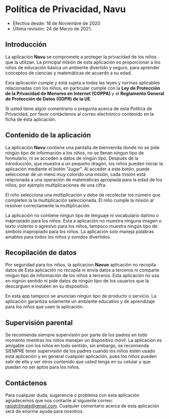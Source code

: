 # Política de Privacidad, Navu
* Efectiva desde: 18 de Noviembre de 2020
* Última revisión: 24 de Marzo de 2021.


## Introducción
La aplicación **Navu** se compromete a proteger la privacidad de los niños que la utilizan. La principal misión de esta aplicación es proporcionar a los niños de educación básica un ambiente divertido y seguro, para aprender conceptos de ciencias y matemáticas de acuerdo a su edad. 

Esta aplicación cumple y está sujeta a todas las leyes y normas aplicables relacionadas con los niños, en particular cumple con la **Ley de Protección de la Privacidad de Menores en Internet (COPPA)** y el **Reglamento General de Protección de Datos (GDPR) de la UE**.


Si usted tiene algún comentrario o pregunta acerca de esta Política de Privacidad, por favor contáctenos al correo electrónico contenido en la ficha de ésta aplicación.

## Contenido de la aplicación
La aplicación **Navu** contiene una pantalla de bienvenida donde no se pide ningún tipo de información a los niños, no se llenan ningun tipo de formulario, ni se acceden a datos de ningún tipo. Después de la introducción, que muestra a un pequeño dragón, los niños pueden iniciar la aplicación mediante el botón "Jugar". Al acceder a este botón, puede seleccionar de un menú muy colorido una misión, cada misión está relacionada a una operación de matemáticas apropiada para la edad de los niños, por ejemplo multiplicaciones de una cifra. 

El niño selecciona una multiplicación y debe de recolectar los número que completen la la multiplicación seleccionada. El niño cumple la misión al resolver correctamente la multiplicación.


La aplicación no contiene ningun tipo de lenguaje ni vocabulario dañino o inapropiado para los niños. Esta a aplicación no muestra ninguna imagen o texto violento o agresivo para los niños, tampoco muestra ningún tipo de símbolo inapropiado para los niños. La aplicación solo maneja palabras amables para todos los niños y sonidos divertidos.

## Recopilación de datos
Por seguridad para los niños, la aplicacion **Navue** aplicación no recopila datos de Esta aplicación no recopila ni envía datos a terceros ni comparte ningun tipo de información de los niños a terceros. Esta aplicación no usa en nignún sentido ni pide datos de ningún tipo de los usuarios que la descarguen e instalen en su dispositivo.

En esta app tampoco se anuncian ningún tipo de producto o servicio. La aplicación garantiza solamente un ambiente educativo y de aprendizaje para los niños que usen la aplicación.

## Supervisión parental
Se recomienda siempre supervisión por parte de los padres en todo momento mientras los niños manejan un dispositivo móvil. La aplicación es amigable con los niños en todo sentido, sin embargo, se recomienda SIEMPRE tener supervisión de los padres cuando los niños estén usado esta aplicación y en general cualquier aplicación, pues los niños pueden salir de ella y ver otros contenido que usted tenga en su celular y que puedan no ser aptos para los niños.

## Contáctenos
Para cualquier duda, sugerencia o problema con esta aplicación agradecemos que nos contacte al siguiente correo: rapidclimate@gmail.com. Cualquier comentario acerca de esta aplicación será de enorme ayuda para nosotros.

 
